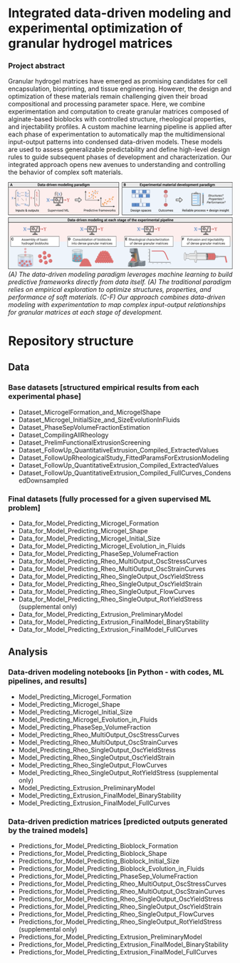 
# Integrated data-driven modeling and experimental optimization of granular hydrogel matrices

### Project abstract

Granular hydrogel matrices have emerged as promising candidates for cell encapsulation, bioprinting, and tissue engineering. However, the design and optimization of these materials remain challenging given their broad compositional and processing parameter space. Here, we combine experimentation and computation to create granular matrices composed of alginate-based bioblocks with controlled structure, rheological properties, and injectability profiles. A custom machine learning pipeline is applied after each phase of experimentation to automatically map the multidimensional input-output patterns into condensed data-driven models. These models are used to assess generalizable predictability and define high-level design rules to guide subsequent phases of development and characterization. Our integrated approach opens new avenues to understanding and controlling the behavior of complex soft materials.

![Visual overview](/data/Fig1_v2.png)
*(A) The data-driven modeling paradigm leverages machine learning to build predictive frameworks directly from data itself. (A) The traditional paradigm relies on empirical exploration to optimize structures, properties, and performance of soft materials. (C-F) Our approach combines data-driven modeling with experimentation to map complex input-output relationships for granular matrices at each stage of development.*

# Repository structure

## Data

### Base datasets \[structured empirical results from each experimental phase\]

- Dataset_MicrogelFormation_and_MicrogelShape
- Dataset_Microgel_InitialSize_and_SizeEvolutionInFluids
- Dataset_PhaseSepVolumeFractionEstimation
- Dataset_CompilingAllRheology
- Dataset_PrelimFunctionalExtrusionScreening
- Dataset_FollowUp_QuantitativeExtrusion_Compiled_ExtractedValues
- Dataset_FollowUpRheologicalStudy_FittedParamsForExtrusionModeling
- Dataset_FollowUp_QuantitativeExtrusion_Compiled_ExtractedValues
- Dataset_FollowUp_QuantitativeExtrusion_Compiled_FullCurves_CondensedDownsampled

### Final datasets \[fully processed for a given supervised ML problem\]

- Data_for_Model_Predicting_Microgel_Formation
- Data_for_Model_Predicting_Microgel_Shape
- Data_for_Model_Predicting_Microgel_Initial_Size
- Data_for_Model_Predicting_Microgel_Evolution_in_Fluids
- Data_for_Model_Predicting_PhaseSep_VolumeFraction
- Data_for_Model_Predicting_Rheo_MultiOutput_OscStressCurves
- Data_for_Model_Predicting_Rheo_MultiOutput_OscStrainCurves
- Data_for_Model_Predicting_Rheo_SingleOutput_OscYieldStress
- Data_for_Model_Predicting_Rheo_SingleOutput_OscYieldStrain
- Data_for_Model_Predicting_Rheo_SingleOutput_FlowCurves
- Data_for_Model_Predicting_Rheo_SingleOutput_RotYieldStress (supplemental only)
- Data_for_Model_Predicting_Extrusion_PreliminaryModel
- Data_for_Model_Predicting_Extrusion_FinalModel_BinaryStability
- Data_for_Model_Predicting_Extrusion_FinalModel_FullCurves

## Analysis

### Data-driven modeling notebooks \[in Python - with codes, ML pipelines, and results\]

- Model_Predicting_Microgel_Formation
- Model_Predicting_Microgel_Shape
- Model_Predicting_Microgel_Initial_Size
- Model_Predicting_Microgel_Evolution_in_Fluids
- Model_Predicting_PhaseSep_VolumeFraction
- Model_Predicting_Rheo_MultiOutput_OscStressCurves
- Model_Predicting_Rheo_MultiOutput_OscStrainCurves
- Model_Predicting_Rheo_SingleOutput_OscYieldStress
- Model_Predicting_Rheo_SingleOutput_OscYieldStrain
- Model_Predicting_Rheo_SingleOutput_FlowCurves
- Model_Predicting_Rheo_SingleOutput_RotYieldStress (supplemental only)
- Model_Predicting_Extrusion_PreliminaryModel
- Model_Predicting_Extrusion_FinalModel_BinaryStability
- Model_Predicting_Extrusion_FinalModel_FullCurves

### Data-driven prediction matrices \[predicted outputs generated by the trained models\]

- Predictions_for_Model_Predicting_Bioblock_Formation
- Predictions_for_Model_Predicting_Bioblock_Shape
- Predictions_for_Model_Predicting_Bioblock_Initial_Size
- Predictions_for_Model_Predicting_Bioblock_Evolution_in_Fluids
- Predictions_for_Model_Predicting_PhaseSep_VolumeFraction
- Predictions_for_Model_Predicting_Rheo_MultiOutput_OscStressCurves
- Predictions_for_Model_Predicting_Rheo_MultiOutput_OscStrainCurves
- Predictions_for_Model_Predicting_Rheo_SingleOutput_OscYieldStress
- Predictions_for_Model_Predicting_Rheo_SingleOutput_OscYieldStrain
- Predictions_for_Model_Predicting_Rheo_SingleOutput_FlowCurves
- Predictions_for_Model_Predicting_Rheo_SingleOutput_RotYieldStress (supplemental only)
- Predictions_for_Model_Predicting_Extrusion_PreliminaryModel
- Predictions_for_Model_Predicting_Extrusion_FinalModel_BinaryStability
- Predictions_for_Model_Predicting_Extrusion_FinalModel_FullCurves
